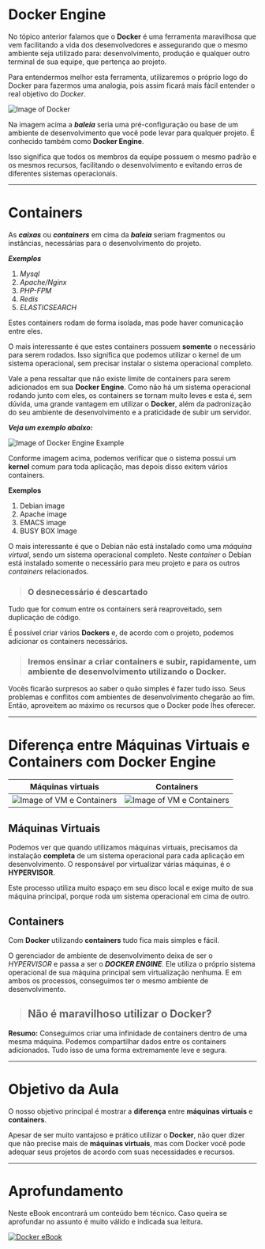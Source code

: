 # Docker Engine

No tópico anterior falamos que o **Docker** é uma ferramenta maravilhosa que vem facilitando a vida dos desenvolvedores e assegurando que o mesmo ambiente seja utilizado para: desenvolvimento, produção e qualquer outro terminal de sua equipe, que pertença ao projeto.

Para entendermos melhor esta ferramenta, utilizaremos o próprio logo do Docker para fazermos uma analogia, pois assim ficará mais fácil entender o real objetivo do _Docker_.

![Image of Docker](./images/docker-logo.jpg "Docker Logo")

Na imagem acima a **_baleia_** seria uma pré-configuração ou base de um ambiente de desenvolvimento que você pode levar para qualquer projeto. É conhecido também como **Docker Engine**.

 Isso significa que todos os membros da equipe possuem o mesmo padrão e os mesmos recursos, facilitando o desenvolvimento e evitando erros de diferentes sistemas operacionais.

***

# Containers

As **_caixas_** ou **_containers_** em cima da **_baleia_** seriam fragmentos ou instâncias, necessárias para o desenvolvimento do projeto.

**_Exemplos_**

1. _Mysql_
2. _Apache/Nginx_
3. _PHP-FPM_
4. _Redis_
5. _ELASTICSEARCH_

Estes containers rodam de forma isolada, mas pode haver comunicação entre eles.

O mais interessante é que estes containers possuem **somente** o necessário para serem rodados. Isso significa que podemos utilizar o kernel de um sistema operacional, sem precisar instalar o sistema operacional completo.

Vale a pena ressaltar que não existe limite de containers para serem adicionados em sua **Docker Engine**. Como não há um sistema operacional rodando junto com eles, os containers se tornam muito leves e esta é, sem dúvida, uma grande vantagem em utilizar o **Docker**, além da padronização do seu ambiente de desenvolvimento e a praticidade de subir um servidor.

**_Veja um exemplo abaixo:_**

![Image of Docker Engine Example](./images/docker-engine-example.png "Docker Engine Example")

Conforme imagem acima, podemos verificar que o sistema possui um **kernel** comum para toda aplicação, mas depois disso exitem vários containers.

**Exemplos**

1. Debian image
2. Apache image
3. EMACS image
4. BUSY BOX Image

O mais interessante é que o Debian não está instalado como uma _máquina virtual_, sendo um sistema operacional completo. Neste _container_ o  Debian está instalado somente o necessário para meu projeto e para os outros _containers_ relacionados.

> ### O desnecessário é descartado

Tudo que for comum entre os containers será reaproveitado, sem duplicação de código.

É possível criar vários **Dockers** e, de acordo com o projeto, podemos adicionar os containers necessários.

> ### Iremos ensinar a criar containers e subir, rapidamente, um ambiente de desenvolvimento utilizando o **Docker**.

Vocês ficarão surpresos ao saber o quão simples é fazer tudo isso. Seus problemas e conflitos com ambientes de desenvolvimento chegarão ao fim. Então, aproveitem ao máximo os recursos que o Docker pode lhes oferecer.

***

# Diferença entre Máquinas Virtuais e Containers com Docker Engine

Máquinas virtuais | Containers
------------ | -------------
![Image of VM e Containers](./images/vm-struture.png "VM e Containers") | ![Image of VM e Containers](./images/docker-struture.png "VM e Containers")

## Máquinas Virtuais

Podemos ver que quando utilizamos máquinas virtuais, precisamos da instalação **completa** de um sistema operacional para cada aplicação em desenvolvimento. O responsável por virtualizar várias máquinas, é o **HYPERVISOR**.

Este processo utiliza muito espaço em seu disco local e exige muito de sua máquina principal, porque roda um sistema operacional em cima de outro.

## Containers

Com **Docker** utilizando **containers** tudo fica mais simples e fácil.

O gerenciador de ambiente de desenvolvimento deixa de ser o _HYPERVISOR_ e passa a ser o **_DOCKER ENGINE_**. Ele utiliza o próprio sistema operacional de sua máquina principal sem virtualização nenhuma. E em ambos os processos, conseguimos ter o mesmo ambiente de desenvolvimento.

> ## Não é maravilhoso utilizar o Docker?

**Resumo:** Conseguimos criar uma infinidade de containers dentro de uma mesma máquina. Podemos compartilhar dados entre os containers adicionados. Tudo isso de uma forma extremamente leve e segura.

***

# Objetivo da Aula

O nosso objetivo principal é mostrar a **diferença** entre **máquinas virtuais** e **containers**.

Apesar de ser muito vantajoso e prático utilizar o **Docker**, não quer dizer que não precise mais de **máquinas virtuais**, mas com Docker você pode adequar seus projetos de acordo com suas necessidades e recursos.

***

# Aprofundamento

Neste eBook encontrará um conteúdo bem técnico. Caso queira se aprofundar no assunto é muito válido e indicada sua leitura.

[![Docker eBook](./images/button-ebook.png "eBook Docker")](https://goto.docker.com/docker-for-the-virtualization-admin.html)
